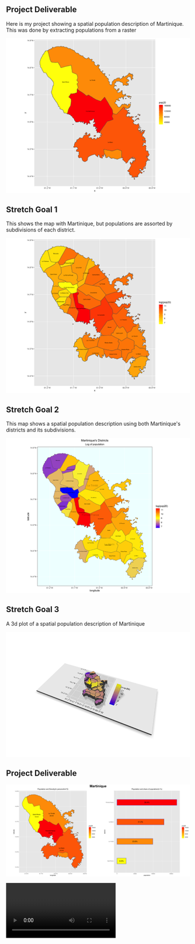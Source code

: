 
## Project Deliverable

Here is my project showing a spatial population description of Martinique. This was done by extracting populations from a raster

![](mtq_pop20.png)

## Stretch Goal 1

This shows the map with Martinique, but populations are assorted by subdivisions of each district. 

![](mtq_pop20_adm2.png)

## Stretch Goal 2

This map shows a spatial population description using both Martinique's districts and its subdivisions.

![](mtq_pop20_adm12.png)

## Stretch Goal 3

A 3d plot of a spatial population description of Martinique

![](3dplot.png)

## Project Deliverable 

![](martiniquepop.png)

![](martinique.mp4)

